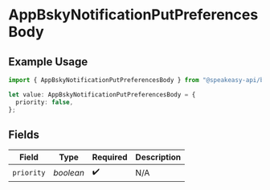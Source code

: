 # AppBskyNotificationPutPreferencesBody

## Example Usage

```typescript
import { AppBskyNotificationPutPreferencesBody } from "@speakeasy-api/bluesky/models/operations";

let value: AppBskyNotificationPutPreferencesBody = {
  priority: false,
};
```

## Fields

| Field              | Type               | Required           | Description        |
| ------------------ | ------------------ | ------------------ | ------------------ |
| `priority`         | *boolean*          | :heavy_check_mark: | N/A                |